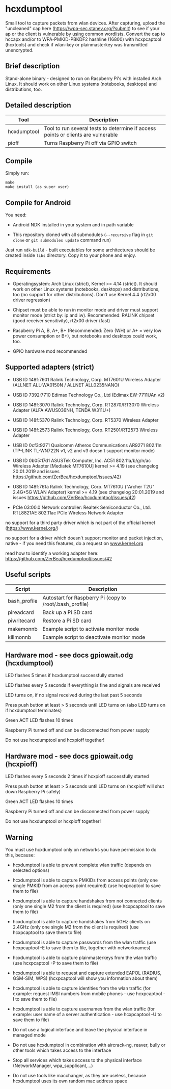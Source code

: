 hcxdumptool
==============

Small tool to capture packets from wlan devices.
After capturing, upload the "uncleaned" cap here (https://wpa-sec.stanev.org/?submit)
to see if your ap or the client is vulnerable by using common wordlists.
Convert the cap to hccapx and/or to WPA-PMKID-PBKDF2 hashline (16800) with hcxpcaptool (hcxtools)
and check if wlan-key or plainmasterkey was transmitted unencrypted.


Brief description
--------------

Stand-alone binary - designed to run on Raspberry Pi's with installed Arch Linux.
It should work on other Linux systems (notebooks, desktops) and distributions, too.


Detailed description
--------------

| Tool           | Description                                                                                            |
| -------------- | ------------------------------------------------------------------------------------------------------ |
| hcxdumptool    | Tool to run several tests to determine if access points or clients are vulnerable                      |
| pioff          | Turns Raspberry Pi off via GPIO switch                                                                 |


Compile
--------------

Simply run:

```
make
make install (as super user)
```


Compile for Android
--------------

You need:
* Android NDK installed in your system and in path variable

* This repository cloned with all submodules (`--recursive` flag in `git clone` or `git submodules update` command run)

Just run `ndk-build` - built executables for some architectures should be created inside `libs` directory.
Copy it to your phone and enjoy.


Requirements
--------------

* Operatingsystem: Arch Linux (strict), Kernel >= 4.14 (strict). It should work on other Linux systems (notebooks, desktops) and distributions, too (no support for other distributions). Don't use Kernel 4.4 (rt2x00 driver regression)

* Chipset must be able to run in monitor mode and driver must support monitor mode (strict by: ip and iw). Recommended: RALINK chipset (good receiver sensitivity), rt2x00 driver (fast)

* Raspberry Pi A, B, A+, B+ (Recommended: Zero (WH) or A+ = very low power consumption or B+), but notebooks and desktops could work, too.

* GPIO hardware mod recommended
 

Supported adapters (strict)
--------------


* USB ID 148f:7601 Ralink Technology, Corp. MT7601U Wireless Adapter (ALLNET ALL-WA0150N / ALLNET ALL0235NANO) 

* USB ID 7392:7710 Edimax Technology Co., Ltd (Edimax EW-7711UAn v2)

* USB ID 148f:3070 Ralink Technology, Corp. RT2870/RT3070 Wireless Adapter (ALFA AWUS036NH, TENDA W311U+)

* USB ID 148f:5370 Ralink Technology, Corp. RT5370 Wireless Adapter

* USB ID 148f:2573 Ralink Technology, Corp. RT2501/RT2573 Wireless Adapter

* USB ID 0cf3:9271 Qualcomm Atheros Communications AR9271 802.11n (TP-LINK TL-WN722N v1, v2 and v3 doesn't support monitor mode)

* USB ID 0b05:17d1 ASUSTek Computer, Inc. AC51 802.11a/b/g/n/ac Wireless Adapter [Mediatek MT7610U]
  kernel >= 4.19 (see changelog 20:01.2019 and issues https://github.com/ZerBea/hcxdumptool/issues/42)

* USB ID 148f:761a Ralink Technology, Corp. MT7610U ("Archer T2U" 2.4G+5G WLAN Adapter)
  kernel >= 4.19 (see changelog 20:01.2019 and issues https://github.com/ZerBea/hcxdumptool/issues/42)

* PCIe 03:00.0 Network controller: Realtek Semiconductor Co., Ltd. RTL8821AE 802.11ac PCIe Wireless Network Adapter

no support for a third party driver which is not part of the official kernel (https://www.kernel.org/)

no support for a driver which doesn't support monitor and packet injection, native - if you need this features, do a request on www.kernel.org
 
read how to identify a working adapter here: https://github.com/ZerBea/hcxdumptool/issues/42


Useful scripts
--------------

| Script       | Description                                              |
| ------------ | -------------------------------------------------------- |
| bash_profile | Autostart for Raspberry Pi (copy to /root/.bash_profile) |
| pireadcard   | Back up a Pi SD card                                     |
| piwritecard  | Restore a Pi SD card                                     |
| makemonnb    | Example script to activate monitor mode                  |
| killmonnb    | Example script to deactivate monitor mode                |


Hardware mod - see docs gpiowait.odg (hcxdumptool)
--------------

LED flashes 5 times if hcxdumptool successfully started

LED flashes every 5 seconds if everything is fine and signals are received

LED turns on, if no signal received during the last past 5 seconds

Press push button at least > 5 seconds until LED turns on (also LED turns on if hcxdumptool terminates)

Green ACT LED flashes 10 times

Raspberry Pi turned off and can be disconnected from power supply

Do not use hcxdumptool and hcxpioff together!


Hardware mod - see docs gpiowait.odg (hcxpioff)
--------------

LED flashes every 5 seconds 2 times if hcxpioff successfully started

Press push button at least > 5 seconds until LED turns on (hcxpioff will shut down Raspberry Pi safely)

Green ACT LED flashes 10 times

Raspberry Pi turned off and can be disconnected from power supply

Do not use hcxdumptool or hcxpioff together!


Warning
--------------

You must use hcxdumptool only on networks you have permission to do this, because:

* hcxdumptool is able to prevent complete wlan traffic
  (depends on selected options)

* hcxdumptool is able to capture PMKIDs from access points (only one single PMKID from an access point required)
  (use hcxpcaptool to save them to file)

* hcxdumptool is able to capture handshakes from not connected clients (only one single M2 from the client is required)
  (use hcxpcaptool to save them to file)

* hcxdumptool is able to capture handshakes from 5GHz clients on 2.4GHz (only one single M2 from the client is required)
  (use hcxpcaptool to save them to file)

* hcxdumptool is able to capture passwords from the wlan traffic
  (use hcxpcaptool -E to save them to file, together with networknames)

* hcxdumptool is able to capture plainmasterkeys from the wlan traffic
  (use hcxpcaptool -P to save them to file)

* hcxdumptool is able to request and capture extended EAPOL (RADIUS, GSM-SIM, WPS)
  (hcxpcaptool will show you information about them)

* hcxdumptool is able to capture identities from the wlan traffic
  (for example: request IMSI numbers from mobile phones - use hcxpcaptool -I to save them to file)

* hcxdumptool is able to capture usernames from the wlan traffic
  (for example: user name of a server authentication - use hcxpcaptool -U to save them to file)

* Do not use a logical interface and leave the physical interface in managed mode

* Do not use hcxdumptool in combination with aircrack-ng, reaver, bully or other tools which takes access to the interface

* Stop all services which takes access to the physical interface (NetworkManager, wpa_supplicant,...)

* Do not use tools like macchanger, as they are useless, because hcxdumptool uses its own random mac address space
